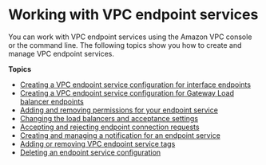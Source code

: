 # Working with VPC endpoint services<a name="working-with-endpoint-services"></a>

You can work with VPC endpoint services using the Amazon VPC console or the command line\. The following topics show you how to create and manage VPC endpoint services\.

**Topics**
+ [Creating a VPC endpoint service configuration for interface endpoints](create-endpoint-service.md)
+ [Creating a VPC endpoint service configuration for Gateway Load balancer endpoints](create-endpoint-service-gwlbe.md)
+ [Adding and removing permissions for your endpoint service](add-endpoint-service-permissions.md)
+ [Changing the load balancers and acceptance settings](modify-endpoint-service.md)
+ [Accepting and rejecting endpoint connection requests](accept-reject-endpoint-requests.md)
+ [Creating and managing a notification for an endpoint service](create-notification-endpoint-service.md)
+ [Adding or removing VPC endpoint service tags](modify-tags-vpc-endpoint-service-tags.md)
+ [Deleting an endpoint service configuration](delete-endpoint-service.md)